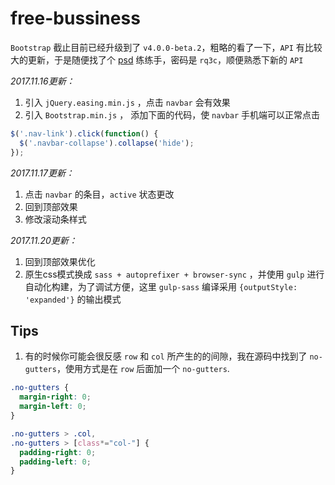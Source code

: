 free-bussiness
===

`Bootstrap` 截止目前已经升级到了 `v4.0.0-beta.2`，粗略的看了一下，`API` 有比较大的更新，于是随便找了个 [psd](https://pan.baidu.com/s/1pKEtOYf) 练练手，密码是 `rq3c`，顺便熟悉下新的 `API`  


*2017.11.16更新：*
1. 引入 `jQuery.easing.min.js` ，点击 `navbar` 会有效果
2. 引入 `Bootstrap.min.js` ， 添加下面的代码，使 `navbar` 手机端可以正常点击
``` javascript
$('.nav-link').click(function() {
  $('.navbar-collapse').collapse('hide');
});
```

*2017.11.17更新：*
1. 点击 `navbar` 的条目，`active`	状态更改
2. 回到顶部效果
3. 修改滚动条样式

*2017.11.20更新：*
1. 回到顶部效果优化
2. 原生css模式换成 `sass + autoprefixer + browser-sync` ，并使用 `gulp` 进行自动化构建，为了调试方便，这里 `gulp-sass` 编译采用 `{outputStyle: 'expanded'}` 的输出模式

Tips
---

1. 有的时候你可能会很反感 `row` 和 `col` 所产生的的间隙，我在源码中找到了 `no-gutters`，使用方式是在 `row` 后面加一个 `no-gutters`.
``` css
.no-gutters {
  margin-right: 0;
  margin-left: 0;
}

.no-gutters > .col,
.no-gutters > [class*="col-"] {
  padding-right: 0;
  padding-left: 0;
}
```


